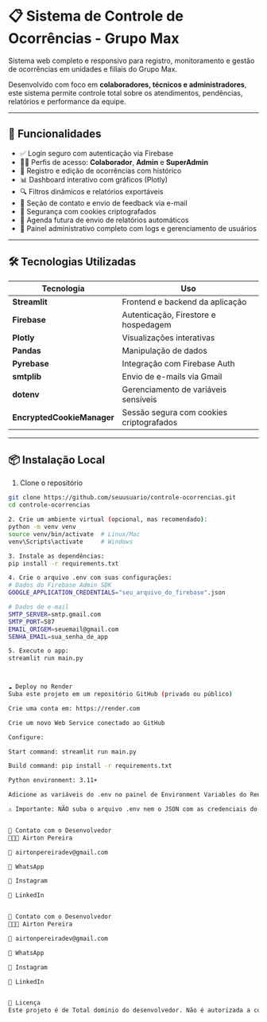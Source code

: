 # 📋 Sistema de Controle de Ocorrências - Grupo Max

Sistema web completo e responsivo para registro, monitoramento e gestão de ocorrências em unidades e filiais do Grupo Max.

Desenvolvido com foco em **colaboradores, técnicos e administradores**, este sistema permite controle total sobre os atendimentos, pendências, relatórios e performance da equipe.

---

## 🚀 Funcionalidades

- ✅ Login seguro com autenticação via Firebase
- 🧑‍💼 Perfis de acesso: **Colaborador**, **Admin** e **SuperAdmin**
- 📝 Registro e edição de ocorrências com histórico
- 📊 Dashboard interativo com gráficos (Plotly)
- 🔍 Filtros dinâmicos e relatórios exportáveis
- 💬 Seção de contato e envio de feedback via e-mail
- 🔐 Segurança com cookies criptografados
- 📅 Agenda futura de envio de relatórios automáticos
- 🔧 Painel administrativo completo com logs e gerenciamento de usuários

---

## 🛠️ Tecnologias Utilizadas

| Tecnologia         | Uso                                     |
|--------------------|------------------------------------------|
| **Streamlit**      | Frontend e backend da aplicação          |
| **Firebase**       | Autenticação, Firestore e hospedagem     |
| **Plotly**         | Visualizações interativas                |
| **Pandas**         | Manipulação de dados                     |
| **Pyrebase**       | Integração com Firebase Auth             |
| **smtplib**        | Envio de e-mails via Gmail               |
| **dotenv**         | Gerenciamento de variáveis sensíveis     |
| **EncryptedCookieManager** | Sessão segura com cookies criptografados |

---

## 📦 Instalação Local

1. Clone o repositório
```bash
git clone https://github.com/seuusuario/controle-ocorrencias.git
cd controle-ocorrencias

2. Crie um ambiente virtual (opcional, mas recomendado):
python -m venv venv
source venv/bin/activate  # Linux/Mac
venv\Scripts\activate     # Windows

3. Instale as dependências:
pip install -r requirements.txt

4. Crie o arquivo .env com suas configurações:
# Dados do Firebase Admin SDK
GOOGLE_APPLICATION_CREDENTIALS="seu_arquivo_do_firebase".json

# Dados de e-mail
SMTP_SERVER=smtp.gmail.com
SMTP_PORT=587
EMAIL_ORIGEM=seuemail@gmail.com
SENHA_EMAIL=sua_senha_de_app

5. Execute o app:
streamlit run main.py



☁️ Deploy no Render
Suba este projeto em um repositório GitHub (privado ou público)

Crie uma conta em: https://render.com

Crie um novo Web Service conectado ao GitHub

Configure:

Start command: streamlit run main.py

Build command: pip install -r requirements.txt

Python environment: 3.11+

Adicione as variáveis do .env no painel de Environment Variables do Render

⚠️ Importante: NÃO suba o arquivo .env nem o JSON com as credenciais do Firebase no repositório. Use o painel de variáveis do Render para isso.


📮 Contato com o Desenvolvedor
👨🏾‍💻 Airton Pereira

📧 airtonpereiradev@gmail.com

📱 WhatsApp

📸 Instagram

💼 LinkedIn


📮 Contato com o Desenvolvedor
👨🏾‍💻 Airton Pereira

📧 airtonpereiradev@gmail.com

📱 WhatsApp

📸 Instagram

💼 LinkedIn


📜 Licença
Este projeto é de Total dominio do desenvolvedor. Não é autorizada a cópia, redistribuição ou uso comercial sem permissão expressa do desenvolvedor e tem todos os direitos reservados © Airton Pereira.





